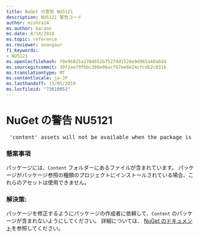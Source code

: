 ```yaml
---
title: NuGet の警告 NU5121
description: NU5121 警告コード
author: mishra14
ms.author: karann
ms.date: 8/14/2018
ms.topic: reference
ms.reviewer: anangaur
f1_keywords:
- NU5121
ms.openlocfilehash: f0e96025a270d652b75274d152de9d965a40a6d4
ms.sourcegitcommit: 39f2ae79fbbc308e06acf67ee8e24cfcdb2c831b
ms.translationtype: MT
ms.contentlocale: ja-JP
ms.lasthandoff: 11/05/2019
ms.locfileid: "73610052"
---
```

# <a name="nuget-warning-nu5121"></a>NuGet の警告 NU5121
<pre> 'content' assets will not be available when the package is installed after the migration.</pre>

### <a name="issue"></a>懸案事項

パッケージには、`Content` フォルダーにあるファイルが含まれています。 パッケージがパッケージ参照の種類のプロジェクトにインストールされている場合、これらのアセットは使用できません。


### <a name="solution"></a>解決策:

パッケージを修正するようにパッケージの作成者に依頼して、`Content` のパッケージが含まれないようにしてください。 詳細については、 [NuGet のドキュメント](https://docs.microsoft.com/nuget/consume-packages/migrate-packages-config-to-package-reference)を参照してください。

